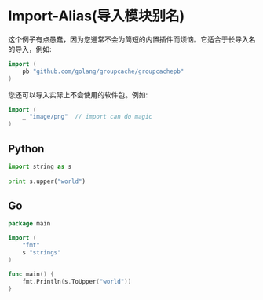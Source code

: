 #  Import-Alias(导入模块别名)

这个例子有点愚蠢，因为您通常不会为简短的内置插件而烦恼。它适合于长导入名的导入，例如:

```go
import (
    pb "github.com/golang/groupcache/groupcachepb"
)
```



您还可以导入实际上不会使用的软件包。例如:

```go
import (
    _ "image/png"  // import can do magic
)
```

## Python

```python
import string as s
 
print s.upper("world")
```

## Go

```go
package main

import (
	"fmt"
	s "strings"
)

func main() {
	fmt.Println(s.ToUpper("world"))
}
```



